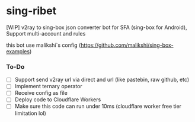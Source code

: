 # sing-ribet
[WIP] v2ray to sing-box json converter bot for SFA (sing-box for Android), Support multi-account and rules

this bot use malikshi`s config (https://github.com/malikshi/sing-box-examples)

### To-Do
- [ ] Support send v2ray url via direct and url (like pastebin, raw github, etc)
- [ ] Implement ternary operator
- [ ] Receive config as file
- [ ] Deploy code to Cloudflare Workers
- [ ] Make sure this code can run under 10ms (cloudflare worker free tier limitation lol)

